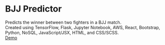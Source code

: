 # BJJ Predictor

Predicts the winner between two fighters in a BJJ match.  
Created using TensorFlow, Flask, Jupyter Notebook, AWS, React, Bootstrap, Python, NoSQL, JavaScript/JSX, HTML, and CSS/SCSS.  
[Demo](https://www.ryanlongtran.com/bjj-predictor)
